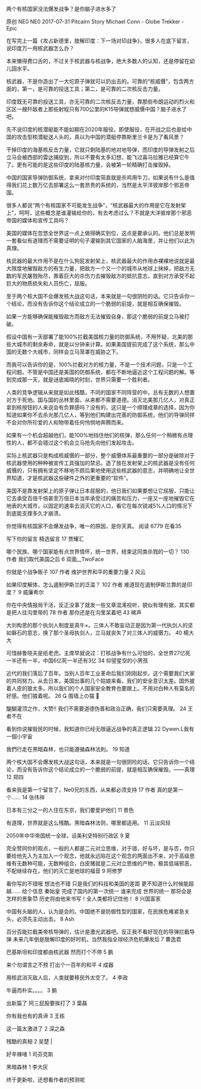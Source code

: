 两个有核国家没法爆发战争？是你脑子进水多了

原创 NE0  NE0  2017-07-31
Pitcairn Story
Michael Conn - Globe Trekker - Epic



在写完上一篇《攻占新德里，肢解印度：下一场对印战争》，很多人在底下留言，说印度万一用核武器怎么办？

本来懒得费口舌的，不过关于核武器与核战争，绝大多数人的认知，还是停留在幼儿园水平。

核武器，不是你造出了一大坨原子弹就可以扔出去的。可靠的“核威慑”，包含两方面的，第一，是可靠的投送工具；第二，是可靠的二次核反击力量。

印度既无可靠的投送工具，亦无可靠的二次核反击力量，靠那些布朗运动的烈火和区区一艘歼敌者上那些射程只有700公里的K15导弹就想威慑中国？脑子进水了吧。

先不说印度的核潜艇能不能如期在2020年服役，即使服役，在开战之后也是给中国的攻击型核潜艇送人头的，真以为中国的潜艇停靠斯里兰卡是为了看风景？

干掉印度的海基核反击力量，它就只剩陆基的地对地导弹，而印度的导弹发射之后立马会被西部的雷达捕捉到，所以不要有太多幻想，能飞过喜马拉雅已经算它牛了。更有可能的是这些印度的陆基核力量，会被第一轮精确打击摧毁掉。

中国的国家导弹防御系统，拿来对付印度简直就是杀鸡用牛刀，如果说有什么是值得我们花上数万亿去部署这么一套昂贵的系统的，当然是太平洋彼岸那个邪恶帝国。

很多人都说“两个有核国家不可能发生战争”，“核武器最大的作用是它在发射架上”，呵呵，这些概念是谁灌输给你的，有去考虑过么？不就是大洋彼岸那个邪恶帝国的媒体和宣传工具吗？

美国的媒体在忽悠全世界这一点上做得确实到位，这点是要承认的。他们总是发明一套看似有道理而不需要证明的句子灌输到其它国家的人脑海里，并让他们以此为真理。

核武器的最大作用不是在什么狗屁发射架上，核武器最大的作用赤裸裸地说就是最大限度地摧毁敌方的有生力量，把敌方一个又一个的城市从地球上抹掉，把敌方无数的军民屠戮殆尽，靠着巨大的杀伤力去摧毁敌方的抵抗意志，直到对方承受不起巨大的物质损失和人员伤亡，屈服。

至于两个核大国不会爆发核大战这句话，本来就是一句很阴险的话。它只告诉你一个结论，而没有告诉你这个结论成立的一个脆弱的前提，就是相互确保摧毁。

如果一方能够确保能摧毁敌方而敌方无法摧毁自身，那这个脆弱的前提立马被打破。

假设中国有一天部署了能100%拦截美国核力量的防御系统，不用怀疑，北美的那些大城市的剩余寿命，就是以分钟来计算。如果美国提前完成了这个系统，那么中国的无数个大城市，同样会立马笼罩在威胁之下。

而我可以告诉你的是，100%拦截对方的核力量，不是一个技术问题，只是一个工程问题。不管是中国还是美国的防御系统，都在不断地逼近这个工程问题的解。等到完成那一天，就是谜底揭晓的时刻，世界只需要一个胜利者。

人类的竞争逻辑从来就是如此残酷，不同的国家不同阵营的中，总有无数的人想置对方于死地。国与国的丛林里面，从来都不需要道德。消灭北美那几亿人，对真正拿到核按钮的人来说会有负罪感吗？没有的，这只是一个顺理成章的选择，因为你知道如果你不去杀光那几亿人，等到他们构建出完善的防御系统，他们的导弹同样不会对你所珍爱的人和物带着任何怜悯地奔腾而来。

如果有一个机会超越他们，能100%地挡住他们的核弹，那么任何一个稍微有点理性的人，都不会错过这个机会立马抢先向他们发起攻击。

实际上核武器只是构成核威慑的一部分，整个威慑体系最重要的一部分是破除对于核武器使用的种种被宣传工具强加的禁忌。造了放在发射架上的核武器是没有任何威慑的，只有拥有坚定不移地不顾后果地使用这些核武器的意志，并明确地让全世界知道，才是核武器这些硬件之外的更重要的“软件”。

美国不是靠发射架上的原子弹让日本屈服的，他日我们如果要想让它屈服，只能让它去承受百倍千倍甚至万倍日本当年承受过的痛苦和压力，一座又一座地摧毁它在地表的大城市，以固定的速率去消灭它的人口，看它在每次锐减5%人口的情况下到底能支撑多久才崩溃。

你觉得有核国家不会爆发战争，唯一的原因，是你天真。
阅读 6779
 在看35

写下你的留言
精选留言
 17
贾耀汇

 哪个民族、哪个国家能有点世界情怀，统一世界，结束这同类杀戮的一切？
 130
作者
 我们取代美国之后
 6
双面__TwoFace

 你就是个战争贩子
 107
作者
 维护世界和平的重要力量
 2
风云

 如果印度解体，怎么遏制伊斯兰的泛滥？
 102
作者
 难道现在遏制伊斯兰靠的是印度？
 9
威廉希尔

 你在中央情报局干活，反正没事了就发一些文章混淆视听，貌似有理有据，其实都是把人往沟里带的
 78
作者
 那你还是在沟里呆着吧
 43
稀声

 大刘构思的那个执剑人制度是真牛×。三体人不敢妄动正是因为第一代执剑人的坚如磐石的意志，换了那个圣母执剑人，立马就丧失了对三体人的威慑力。
 40
楊大大

 可惜赫鲁晓夫是纸老虎。主席早就说过：打核战争有什么可怕的，全世界27亿死一半还有一半，中国6亿死一半还有3亿
 34
仰望星空的小男孩

 近代的我们落后了百年。当别人百年工业革命后我们刚刚起步。这个需要我们大家的共同努力。从去日本，美国出事的几个姑娘来看。我们的安全意识太差。国外披着人皮的狼太多。所以我们的个人国家安全教育也要跟上。不用对白种人有莫名的好感。他们狼着呢。
 26
 围墙上の猫 

 醍醐灌顶之作，大赞!!  我们不需要道德伪善和政治正确，我们只需要真理。
 24
王者不在

 看到你说摧毁民的时候，我知道你已经无限逼近战争的真正逻辑
 22
Dywen.L我有一個小宇宙

 我們行走在黑暗森林，也只能遵循森林法則。
 19
知道

 两个核大国不会爆发核大战这句话，本来就是一句很阴险的话。它只告诉你一个结论，而没有告诉你这个结论成立的一个脆弱的前提，就是相互确保摧毁。——真理
 12
郑四

 看来我是第一个留言了，Ne0兄的东西，从来都必须支持
 17
作者
 真的是第一个……
 14
张伟祥

 日本有三分之一的人住在东京，我们要爱护他们
 11
景色

 有道理，世界就是这么残酷。黑暗森林法则，哪里都适用。
 11
云淡风轻

 2050年中华帝国统一全球，设美利坚特别行政区
 9
夏

 完全赞同你的观点，一般的人都是二元对立思维，对于错，好与坏，是与否，你只要给他先入为主加入一个观念，他就永远陷在这个观念的两面出不来，对于高级思维有无数种可能，无数种组合，白皮猪就是二元对立思维的产物，极其低端邪恶，不配继续存在，他们的灭亡是地球的福音
 9
阿修罗

 看你写的不错哦 想法也不错  只是我们的科技和美国的差距 更不知道什么时候能超越……
给个信息  秦始皇 完成了国内的第一次统一
   谁来完成 世界的统一 那将会是怎样的景象😈
历史将由他来书写！全人类都将记住他！
 8
兴国富家

 中国有头脑的人，认为是会的。中国绝不是防御性型的国家，在民族危难紧急关头，必须先主动出击。
 8
Ash

 百分百能拦截美帝核导弹的，估计是激光武器吧。反正我不看好现在的导弹拦截导弹
未来几年倒是肢解印度的好时机，当然我指全球经济危机爆发后
 7
曹逸君

 巴基斯坦和印度都由核武器
然而打个不停
 5
鹏

 来个勿谓言之不预 打出个一百年的和平
 4
成器

 用核武消灭敌人后，人类就要移民外太空了。
 4
李政

 牛逼而朴实。。。。
 3
鹏

 出新篇了 阿三屁股要挨打了
 3
葉磊

 你有我也有的真谛
 3
王栋

 这一篇太激进了
 2
深之森

 残酷的真相
 2
吴楚 |

 好辛辣啫
 1
司芬克斯

 黑暗森林
 1
李大灰

 终于更新啦，还想看作者的预测呢
